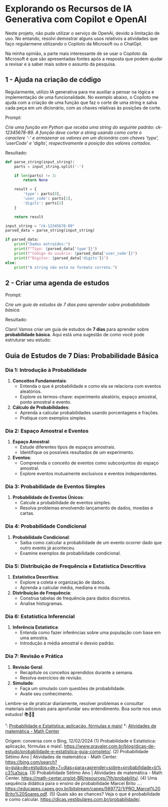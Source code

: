 # Explorando os Recursos de IA Generativa com Copilot e OpenAI

Neste projeto, não pude utilizar o serviço de OpenAi, devido a limitação de uso. No entando, resolvi demostrar alguns usos relativos a atividades que faço regularmene utilizando o Copiloto da Microsoft ou o ChatGpt.

Na minha opinião, a parte mais interessante de se usar o Copiloto da Microsoft é que são apresentadas fontes após a resposta que podem ajudar a revisar e a saber mais sobre o assunto da pesquisa.

## 1 - Ajuda na criação de código

Regularmente, utilizo IA generativa para me auxiliar a pensar na lógica e implementação de uma funcionalidade. No exemplo abaixo, o Copiloto me ajuda com a criação de uma função que faz o corte de uma string e salva cada peça em um dicionário, com as chaves relativas às posições de corte.

Prompt:

_Crie uma função em Python que receba uma string do seguinte padrão: ck-12345678-89. A função deve cortar a string usando como corte o caractere '-' e armazenar os valores em um dicionário com chaves 'type', 'userCode' e 'digits', respectivamente a posição dos valores cortados._

Resultado:

```python
def parse_string(input_string):
    parts = input_string.split('-')

    if len(parts) != 3:
        return None

    result = {
        'type': parts[0],
        'user_code': parts[1],
        'digits': parts[2]
    }

    return result

input_string = "ck-12345678-89"
parsed_data = parse_string(input_string)

if parsed_data:
    print("Dados extraídos:")
    print(f"Tipo: {parsed_data['type']}")
    print(f"Código do usuário: {parsed_data['user_code']}")
    print(f"Dígitos: {parsed_data['digits']}")
else:
    print("A string não está no formato correto.")

```

## 2 - Criar uma agenda de estudos

Prompt:

_Crie um guia de estudos de 7 dias para aprender sobre probabilidade básica._

Resultado:

Claro! Vamos criar um guia de estudos de **7 dias** para aprender sobre **probabilidade básica**. Aqui está uma sugestão de como você pode estruturar seu estudo:

## Guia de Estudos de 7 Dias: Probabilidade Básica

### Dia 1: Introdução à Probabilidade

1. **Conceitos Fundamentais**:
   - Entenda o que é probabilidade e como ela se relaciona com eventos aleatórios.
   - Explore os termos-chave: experimento aleatório, espaço amostral, ponto amostral e evento.
2. **Cálculo de Probabilidades**:
   - Aprenda a calcular probabilidades usando porcentagens e frações.
   - Pratique com exemplos simples.

### Dia 2: Espaço Amostral e Eventos

1. **Espaço Amostral**:
   - Estude diferentes tipos de espaços amostrais.
   - Identifique os possíveis resultados de um experimento.
2. **Eventos**:
   - Compreenda o conceito de eventos como subconjuntos do espaço amostral.
   - Explore eventos mutuamente exclusivos e eventos independentes.

### Dia 3: Probabilidade de Eventos Simples

1. **Probabilidade de Eventos Únicos**:
   - Calcule a probabilidade de eventos simples.
   - Resolva problemas envolvendo lançamento de dados, moedas e cartas.

### Dia 4: Probabilidade Condicional

1. **Probabilidade Condicional**:
   - Saiba como calcular a probabilidade de um evento ocorrer dado que outro evento já aconteceu.
   - Examine exemplos de probabilidade condicional.

### Dia 5: Distribuição de Frequência e Estatística Descritiva

1. **Estatística Descritiva**:
   - Explore a coleta e organização de dados.
   - Aprenda a calcular média, mediana e moda.
2. **Distribuição de Frequência**:
   - Construa tabelas de frequência para dados discretos.
   - Analise histogramas.

### Dia 6: Estatística Inferencial

1. **Inferência Estatística**:
   - Entenda como fazer inferências sobre uma população com base em uma amostra.
   - Introdução à média amostral e desvio padrão.

### Dia 7: Revisão e Prática

1. **Revisão Geral**:
   - Recapitule os conceitos aprendidos durante a semana.
   - Resolva exercícios de revisão.
2. **Simulado**:
   - Faça um simulado com questões de probabilidade.
   - Avalie seu conhecimento.

Lembre-se de praticar diariamente, resolver problemas e consultar materiais adicionais para aprofundar seu entendimento. Boa sorte nos seus estudos! 📚🔢🍀

¹: [Probabilidade e Estatística: aplicação, fórmulas e mais!](https://www.pravaler.com.br/blog/dicas-de-estudo/probabilidade-e-estatistica-guia-completo/)
²: [Atividades de matemática - Math Center](https://math-center.org/pt-BR/resources/7th/probability/)

Origem: conversa com o Bing, 12/02/2024
(1) Probabilidade e Estatística: aplicação, fórmulas e mais!. https://www.pravaler.com.br/blog/dicas-de-estudo/probabilidade-e-estatistica-guia-completo/.
(2) Probabilidade Sétimo Ano | Atividades de matemática - Math Center. https://bing.com/search?q=guia+de+estudos+de+7+dias+para+aprender+sobre+probabilidade+b%c3%a1sica.
(3) Probabilidade Sétimo Ano | Atividades de matemática - Math Center. https://math-center.org/pt-BR/resources/7th/probability/.
(4) Uma sequência didática para o ensino de probabilidade Marcel Brito .... https://educapes.capes.gov.br/bitstream/capes/569772/1/PRO_Marcel%20Brito%20Soares.pdf.
(5) Quais são as chances? Veja o que é probabilidade e como calcular. https://dicas.vestibulares.com.br/probabilidade/.
